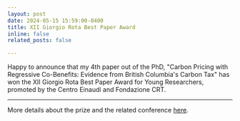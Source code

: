 ```yaml
---
layout: post
date: 2024-05-15 15:59:00-0400
title: XII Giorgio Rota Best Paper Award
inline: false
related_posts: false

---
```


Happy to announce that my 4th paper out of the PhD, "Carbon Pricing with Regressive Co-Benefits: Evidence from British Columbia's Carbon Tax" has won the XII Giorgio Rota Best Paper Award for Young Researchers, promoted by the Centro Einaudi and Fondazione CRT.

---

More details about the prize and the related conference [here](https://www.centroeinaudi.it/notizie-in-evidenza/7070-climate-economics-and-its-knowledge-the-conference-2.html).